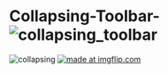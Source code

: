 # Collapsing-Toolbar-![collapsing_toolbar](https://user-images.githubusercontent.com/45494158/51052884-39624d00-1602-11e9-84e2-b3a9d7f1e09f.PNG)
![collapsing](https://user-images.githubusercontent.com/45494158/51052992-85ad8d00-1602-11e9-98dc-81305287f517.PNG)
<a href="https://imgflip.com/gif/2rrlbd"><img src="https://i.imgflip.com/2rrlbd.gif" title="made at imgflip.com"/></a>
